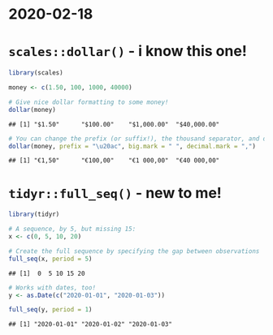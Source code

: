 2020-02-18
================

# `scales::dollar()` - i know this one\!

``` r
library(scales)

money <- c(1.50, 100, 1000, 40000)

# Give nice dollar formatting to some money!
dollar(money)
```

    ## [1] "$1.50"      "$100.00"    "$1,000.00"  "$40,000.00"

``` r
# You can change the prefix (or suffix!), the thousand separator, and decimal mark, too:
dollar(money, prefix = "\u20ac", big.mark = " ", decimal.mark = ",")
```

    ## [1] "€1,50"      "€100,00"    "€1 000,00"  "€40 000,00"

# `tidyr::full_seq()` - new to me\!

``` r
library(tidyr)

# A sequence, by 5, but missing 15:
x <- c(0, 5, 10, 20)

# Create the full sequence by specifying the gap between observations
full_seq(x, period = 5)
```

    ## [1]  0  5 10 15 20

``` r
# Works with dates, too!
y <- as.Date(c("2020-01-01", "2020-01-03"))

full_seq(y, period = 1)
```

    ## [1] "2020-01-01" "2020-01-02" "2020-01-03"
